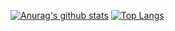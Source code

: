 [![Anurag's github stats](https://github-readme-stats.vercel.app/api?username=anuraghazra&theme=synthwave)](https://github.com/anuraghazra/github-readme-stats) [![Top Langs](https://github-readme-stats.vercel.app/api/top-langs/?username=absxl&theme=synthwave)](https://github.com/anuraghazra/github-readme-stats)
